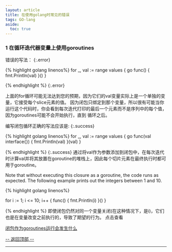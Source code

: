 ```yaml
---
layout: article
title: 在使用golang时常见的错误
tags: GO-lang
aside:
  toc: true
---
```


### 1 在循环迭代器变量上使用goroutines

错误的写法：
{:.error}

{% highlight golang linenos%}
for _, val := range values {
  go func() {
		fmt.Println(val)
	}()
}

{% endhighlight %}
{:.error}

上面的for循环可能无法达到您的预期，因为它们的val变量实际上是一个单独的变量，它接受每个slice元素的值。 因为闭包只绑定到那个变量，所以很有可能当你运行这个代码时，你会看到每次迭代打印的最后一个元素而不是序列中的每个值，因为goroutines可能不会开始执行，直到 循环之后。

编写闭包循环正确的写法应该是:
{:.success}

{% highlight golang linenos%}
for _, val := range values {
  go func(val interface{}) {
		fmt.Println(val)
	}(val)
}

{% endhighlight %}
{:.success}
通过将val作为参数添加到闭包中，在每次迭代时计算val并将其放置在goroutine的堆栈上，因此每个切片元素在最终执行时都可用于goroutine。

Note that without executing this closure as a goroutine, the code runs as expected. The following example prints out the integers between 1 and 10.

{% highlight golang linenos%}

for i := 1; i <= 10; i++ {
  func() {
		fmt.Println(i)
	}()
}

{% endhighlight %}
即使闭包仍然对同一个变量关闭(在这种情况下，是i)，它们也是在变量改变之前执行的，导致了期望的行为。
点击查看

[闭包作为goroutines运行会发生什么](http://golang.org/doc/go_faq.html#closures_and_goroutines)

<a href="javascript:scroll(0,0)">-- 返回顶部 --</a>

---
